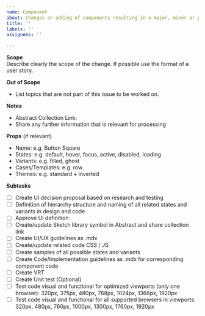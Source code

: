 ```yaml
---
name: Component
about: Changes or adding of components resulting in a major, minor or patch release
title: ''
labels: ''
assignees: ''

---
```


**Scope**  
Describe clearly the scope of the change. If possible use the format of a user story.

**Out of Scope**  
- List topics that are not part of this issue to be worked on.

**Notes**  
- Abstract Collection Link:
- Share any further information that is relevant for processing

**Props** (if relevant)  
- Name: e.g. Button Square
- States: e.g. default, hover, focus, active, disabled, loading
- Variants: e.g. filled, ghost
- Cases/Templates: e.g. row
- Themes: e.g. standard + inverted

**Subtasks**  
- [ ] Create UI decision proposal based on research and testing
- [ ] Definition of hierarchy structure and naming of all related states and variants in design and code
- [ ] Approve UI definition
- [ ] Create/update Sketch library symbol in Abstract and share collection link
- [ ] Create UI/UX guidelines as .mdx
- [ ] Create/update related code CSS / JS
- [ ] Create samples of all possible states and variants
- [ ] Create Code/Implementation guidelines as .mdx for corresponding component code
- [ ] Create VRT
- [ ] Create Unit test (Optional)
- [ ] Test code visual and functional for optimized viewports (only one browser): 320px, 375px, 480px, 768px, 1024px, 1366px, 1920px
- [ ] Test code visual and functional for all supported browsers in viewports: 320px, 480px, 760px, 1000px, 1300px, 1760px, 1920px
